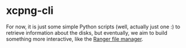 # xcpng-cli

For now, it is just some simple Python scripts (well, actually just one :) to retrieve information about the disks, but eventually, we aim to build something more interactive, like the [Ranger file manager](https://github.com/ranger/ranger).
